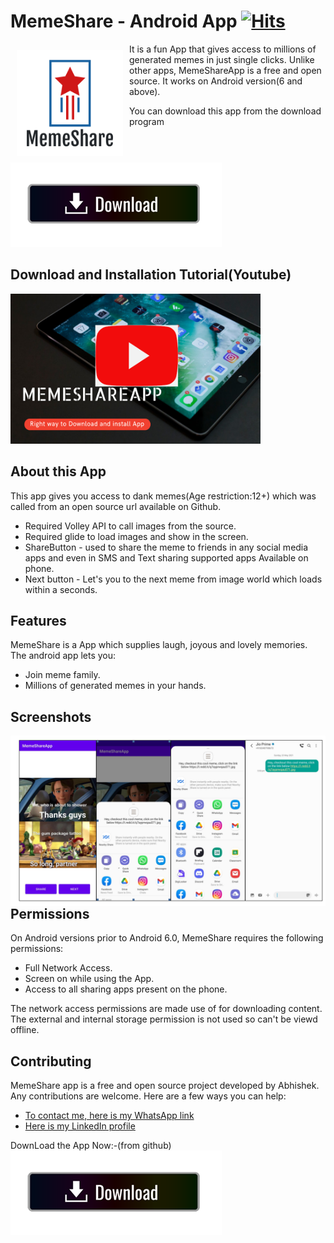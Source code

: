 # MemeShare - Android App  [![Hits](https://hits.seeyoufarm.com/api/count/incr/badge.svg?url=https%3A%2F%2Fgithub.com%2Fa4abhishekkmr%2FMemeShareApp&count_bg=%2379C83D&title_bg=%23555555&icon=&icon_color=%23E7E7E7&title=hits&edge_flat=false)](https://hits.seeyoufarm.com)

<img src="/img/logo.png" align="left"
width="170" hspace="10" vspace="10">

It is a fun App that gives access to millions of generated memes in just single clicks.
Unlike other apps, MemeShareApp is a free and open source.
It works on Android version(6<Marshmello> and above).

You can download this app from the download program
[<img src="img/download.png">](https://www.mediafire.com/file/c40vhlwpv87ma2p/MemeShareApp.apk/file)   
  
  
## Download and Installation Tutorial(Youtube)
[<img src="img/youtube.png" height="240" width="400">](https://youtu.be/3RZON2bRHhk)

## About this App
This app gives you access to dank memes(Age restriction:12+) which was called from an open source url available on Github.
- Required Volley API to call images from the source.
- Required glide to load images and show in the screen.
- ShareButton - used to share the meme to friends in any social media apps and even in SMS and Text sharing supported apps Available on phone.
- Next button - Let's you to the next meme from image world which loads within a seconds.

## Features
MemeShare is a App which supplies laugh, joyous and lovely memories.
The android app lets you:
- Join meme family.
- Millions of generated memes in your hands.


## Screenshots

<img src="img/screen.png" align="left">

## Permissions

On Android versions prior to Android 6.0, MemeShare requires the following permissions:
- Full Network Access.
- Screen on while using the App.
- Access to all sharing apps present on the phone.

The network access permissions are made use of for downloading content. The external and internal storage permission is not used so can't be viewd offline.

## Contributing

MemeShare app is a free and open source project developed by Abhishek. Any contributions are welcome. Here are a few ways you can help:
 * [To contact me, here is my WhatsApp link](https://wa.me/+918757304764)
 * [Here is my LinkedIn profile](https://www.linkedin.com/in/abhishek-kumar-9ab838167/)

  DownLoad the App Now:-(from github)
  [<img src="img/download.png">](https://github.com/a4abhishekkmr/MemeShareApp/blob/main/MemeShareApp.apk) 
